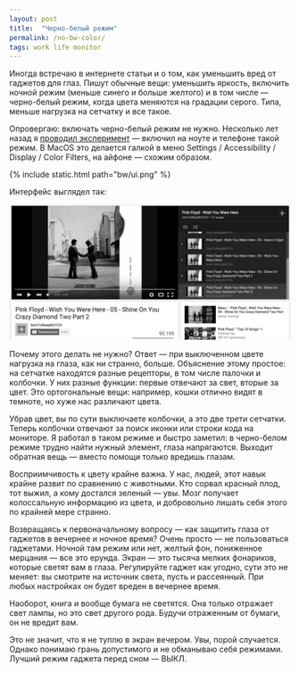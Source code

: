 ```yaml
---
layout: post
title:  "Черно-белый режим"
permalink: /no-bw-color/
tags: work life monitor
---
```


[bw-post]: /2015/10/24/1/

Иногда встречаю в интернете статьи и о том, как уменьшить вред от гаджетов для глаз. Пишут обычные вещи: уменьшить яркость, включить ночной режим (меньше синего и больше желтого) и в том числе — черно-белый режим, когда цвета меняются на градации серого. Типа, меньше нагрузка на сетчатку и все такое.

Опровергаю: включать черно-белый режим не нужно. Несколько лет назад я [проводил эксперимент][bw-post] — включил на ноуте и телефоне такой режим. В MacOS это делается галкой в меню Settings / Accessibility / Display / Color Filters, на айфоне — схожим образом.

{% include static.html path="bw/ui.png" %}

Интерфейс выглядел так:

<img src="/assets/static/Screen-Shot-2015-10-24-at-12.07.09.png">

Почему этого делать не нужно? Ответ — при выключенном цвете нагрузка на глаза, как ни странно, больше. Объяснение этому простое: на сетчатке находятся разные рецепторы, в том числе палочки и колбочки. У них разные функции: первые отвечают за свет, вторые за цвет. Это ортогональные вещи: например, кошки отлично видят в темноте, но хуже нас различают цвета.

Убрав цвет, вы по сути выключаете колбочки, а это две трети сетчатки. Теперь колбочки отвечают за поиск иконки или строки кода на мониторе. Я работал в таком режиме и быстро заметил: в черно-белом режиме трудно найти нужный элемент, глаза напрягаются. Выходит обратная вещь — вместо помощи только вредишь глазам.

Восприимчивость к цвету крайне важна. У нас, людей, этот навык крайне развит по сравнению с животными. Кто сорвал красный плод, тот выжил, а кому достался зеленый — увы. Мозг получает колоссальную информацию из цвета, и добровольно лишать себя этого по крайней мере странно.

Возвращаясь к первоначальному вопросу — как защитить глаза от гаджетов в вечернее и ночное время? Очень просто — не пользоваться гаджетами. Ночной там режим или нет, желтый фон, пониженное мерцания — все это ерунда. Экран — это тысяча мелких фонариков, которые светят вам в глаза. Регулируйте гаджет как угодно, сути это не меняет: вы смотрите на источник света, пусть и рассеянный. При любых настройках он будет вреден в вечернее время.

Наоборот, книга и вообще бумага не светятся. Она только отражает свет лампы, но это свет другого рода. Будучи отраженным от бумаги, он не вредит вам.

Это не значит, что я не туплю в экран вечером. Увы, порой случается. Однако понимаю грань допустимого и не обманываю себя режимами. Лучший режим гаджета перед сном — ВЫКЛ.
